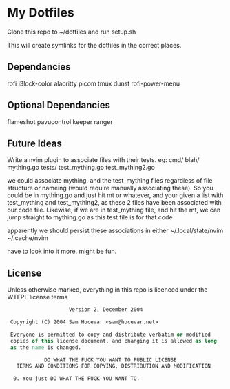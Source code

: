 # My Dotfiles

Clone this repo to ~/dotfiles and run setup.sh 

This will create symlinks for the dotfiles in the correct places. 

## Dependancies
rofi
i3lock-color
alacritty
picom
tmux
dunst
rofi-power-menu

## Optional Dependancies
flameshot
pavucontrol
keeper
ranger

## Future Ideas
Write a nvim plugin to associate files with their tests. eg:
  cmd/
    blah/
      mything.go
  tests/
    test_mything.go
    test_mything2.go

we could associate mything, and the test_mything files regardless of file structure
or nameing (would require manually associating these). So you could be in mything.go
and just hit <leader>mt or whatever, and your given a list with test_mything and
test_mything2, as these 2 files have been associated with our code file. Likewise, if
we are in test_mything file, and hit the <leader>mt, we can jump straight to mything.go
as this test file is for that code

apparently we should persist these associations in either
    ~/.local/state/nvim 
    ~/.cache/nvim

have to look into it more. might be fun. 
    

## License
Unless otherwise marked, everything in this repo is licenced under the WTFPL license terms
```       DO WHAT THE FUCK YOU WANT TO PUBLIC LICENSE 
                    Version 2, December 2004 

 Copyright (C) 2004 Sam Hocevar <sam@hocevar.net> 

 Everyone is permitted to copy and distribute verbatim or modified 
 copies of this license document, and changing it is allowed as long 
 as the name is changed. 

            DO WHAT THE FUCK YOU WANT TO PUBLIC LICENSE 
   TERMS AND CONDITIONS FOR COPYING, DISTRIBUTION AND MODIFICATION 

  0. You just DO WHAT THE FUCK YOU WANT TO.
```

